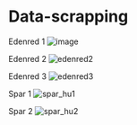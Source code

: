 # Data-scrapping
Edenred 1
![image](https://github.com/polinatea/Data-scrapping/assets/67418401/c69ddd04-bd09-4966-b97e-caf2a6900baa)

Edenred 2
![edenred2](https://github.com/polinatea/Data-scrapping/assets/67418401/502e1a82-0393-4456-a4cf-e2ea94f26dba)

Edenred 3
![edenred3](https://github.com/polinatea/Data-scrapping/assets/67418401/8eccc955-0f96-426f-a5d0-898df366d440)

Spar 1
![spar_hu1](https://github.com/polinatea/Data-scrapping/assets/67418401/22dcfbb7-b07e-4bb2-b390-69dd86343c0f)

Spar 2
![spar_hu2](https://github.com/polinatea/Data-scrapping/assets/67418401/098ac484-73e9-4193-b051-69f25d0e41e9)



